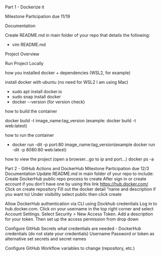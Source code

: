 Part 1 - Dockerize it

Milestone Participation due 11/19

Documentation

Create README.md in main folder of your repo that details the following:
-	vim README.md

Project Overview

Run Project Locally

how you installed docker + dependencies (WSL2, for example)

install docker with ubuntu (no need for WSL2 I am using Mac)
-	sudo apt  install docker.io
-	sudo snap install docker
-	docker --version (for version check)

how to build the container

docker build -t image_name:tag_version (example: docker build -t web:latest)

how to run the container

-	docker run -dit -p port:80 image_name:tag_version(example docker run -dit -p 8080:80 web:latest)

how to view the project (open a browser...go to ip and port...)
docker ps -a


Part 2 - GitHub Actions and DockerHub
Milestone Participation due 12/3
Documentation
Update README.md in main folder of your repo to include:
Create DockerHub public repo
process to create
After sign in or  create account if you don’t have one by using this link https://hub.docker.com/
Click on create repository 
Fill out the docker detail “name and description if you want to) 
Under visibility select public then click create

Allow DockerHub authentication via CLI using Dockhub credentials
Log in to hub.docker.com.
Click on your username in the top right corner and select Account Settings.
Select Security > New Access Token.
Add a description for your token. 
Then set up the access permission from drop down 

Configure GitHub Secrets
what credentials are needed - DockerHub credentials (do not state your credentials)
Username
Password or token as alternative
set secrets and secret names


Configure GitHub Workflow
variables to change (repository, etc.)

